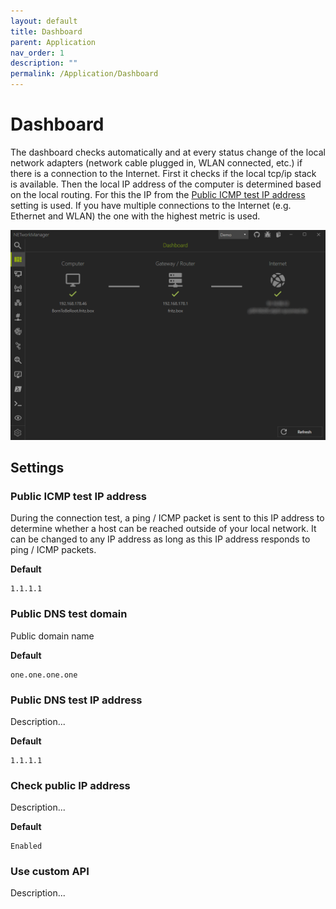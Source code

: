 ```yaml
---
layout: default
title: Dashboard
parent: Application
nav_order: 1
description: ""
permalink: /Application/Dashboard
---
```


# Dashboard
The dashboard checks automatically and at every status change of the local network adapters (network cable plugged in, WLAN connected, etc.) if there is a connection to the Internet. 
First it checks if the local tcp/ip stack is available. Then the local IP address of the computer is determined based on the local routing. For this the IP from the [Public ICMP test IP address](#public-icmp-test-ip-address) setting is used. If you have multiple connections to the Internet (e.g. Ethernet and WLAN) the one with the highest metric is used.

![Dashboard](01_Dashboard.png)

## Settings

### Public ICMP test IP address
During the connection test, a ping / ICMP packet is sent to this IP address to determine whether a host can be reached outside of your local network. It can be changed to any IP address as long as this IP address responds to ping / ICMP packets.

**Default**
```
1.1.1.1
```

### Public DNS test domain
Public domain name

**Default**
```
one.one.one.one
```

### Public DNS test IP address
Description...

**Default**
```
1.1.1.1
```

### Check public IP address
Description...

**Default**
```
Enabled
```

### Use custom API
Description...
